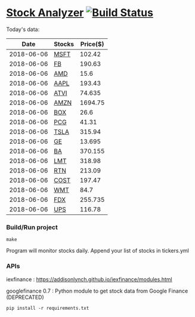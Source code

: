 # [Stock Analyzer](https://ogoyal.github.io/StockAnalyzer/) [![Build Status](https://travis-ci.org/ogoyal/StockAnalyzer.svg?branch=master)](https://travis-ci.org/ogoyal/StockAnalyzer)

Today's data:

| Date| Stocks| Price($) | 
| --- | --- | ---  | 
| 2018-06-06| [MSFT](https://plot.ly/~ogoyal/2)| 102.42 | 
| 2018-06-06| [FB](https://plot.ly/~ogoyal/4)| 190.63 | 
| 2018-06-06| [AMD](https://plot.ly/~ogoyal/6)| 15.6 | 
| 2018-06-06| [AAPL](https://plot.ly/~ogoyal/8)| 193.43 | 
| 2018-06-06| [ATVI](https://plot.ly/~ogoyal/10)| 74.635 | 
| 2018-06-06| [AMZN](https://plot.ly/~ogoyal/12)| 1694.75 | 
| 2018-06-06| [BOX](https://plot.ly/~ogoyal/14)| 26.6 | 
| 2018-06-06| [PCG](https://plot.ly/~ogoyal/16)| 41.31 | 
| 2018-06-06| [TSLA](https://plot.ly/~ogoyal/18)| 315.94 | 
| 2018-06-06| [GE](https://plot.ly/~ogoyal/20)| 13.695 | 
| 2018-06-06| [BA](https://plot.ly/~ogoyal/22)| 370.155 | 
| 2018-06-06| [LMT](https://plot.ly/~ogoyal/24)| 318.98 | 
| 2018-06-06| [RTN](https://plot.ly/~ogoyal/26)| 213.09 | 
| 2018-06-06| [COST](https://plot.ly/~ogoyal/28)| 197.47 | 
| 2018-06-06| [WMT](https://plot.ly/~ogoyal/30)| 84.7 | 
| 2018-06-06| [FDX](https://plot.ly/~ogoyal/32)| 255.735 | 
| 2018-06-06| [UPS](https://plot.ly/~ogoyal/34)| 116.78 | 

### Build/Run project

```
make
```

Program will monitor stocks daily. Append your list of stocks in tickers.yml

### APIs
iexfinance : https://addisonlynch.github.io/iexfinance/modules.html

googlefinance 0.7 : Python module to get stock data from Google Finance (DEPRECATED)

```
pip install -r requirements.txt
```
